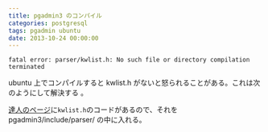 ```yaml
---
title: pgadmin3 のコンパイル
categories: postgresql
tags: pgadmin ubuntu
date: 2013-10-24 00:00:00
---
```


```
fatal error: parser/kwlist.h: No such file or directory compilation terminated
```

ubuntu 上でコンパイルすると kwlist.h がないと怒られることがある。これは次のようにして解決する 。

<a href="http://msquaredwebsvc.blogspot.com/2012/02/fatal-error-parserkwlisth-no-such-file.html" target="_blank" rel="noreferrer noopener">達人のページ</a>に`kwlist.h`のコードがあるので、それを pgadmin3/include/parser/ の中に入れる。
